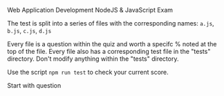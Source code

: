Web Application Development NodeJS & JavaScript Exam

The test is split into a series of files with the corresponding names:
`a.js`, `b.js`, `c.js`, `d.js`

Every file is a question within the quiz and worth a specifc % noted at the top of the file.
Every file also has a corresponding test file in the "tests" directory. Don't modify anything within the "tests" directory.

Use the script `npm run test` to check your current score.

Start with question 
